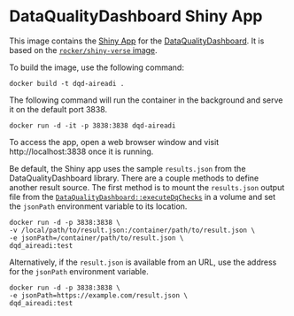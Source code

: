# DataQualityDashboard Shiny App

This image contains the [Shiny App](https://www.rstudio.com/products/shiny/) for the [DataQualityDashboard](https://github.com/OHDSI/DataQualityDashboard/). It is based on the [`rocker/shiny-verse` image](https://rocker-project.org/images/versioned/shiny.html).

To build the image, use the following command:

```
docker build -t dqd-aireadi .
```

The following command will run the container in the background and serve it on the default port 3838.

```
docker run -d -it -p 3838:3838 dqd-aireadi
```

To access the app, open a web browser window and visit http://localhost:3838 once it is running.

Be default, the Shiny app uses the sample `results.json` from the DataQualityDashboard library. There are a couple methods to define another result source. The first method is to mount the `results.json` output file from the [`DataQualityDashboard::executeDqChecks`](https://ohdsi.github.io/DataQualityDashboard/) in a volume and set the `jsonPath` environment variable to its location.

```
docker run -d -p 3838:3838 \
-v /local/path/to/result.json:/container/path/to/result.json \
-e jsonPath=/container/path/to/result.json \
dqd_aireadi:test
```

Alternatively, if the `result.json` is available from an URL, use the address for the `jsonPath` environment variable.

```
docker run -d -p 3838:3838 \
-e jsonPath=https://example.com/result.json \
dqd_aireadi:test
```
